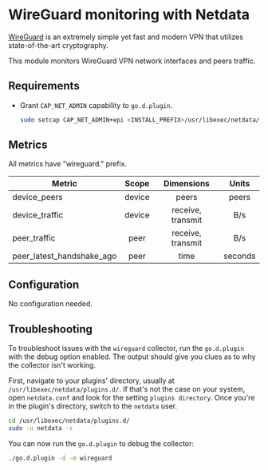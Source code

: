 <!--
title: "WireGuard monitoring with Netdata"
description: "Monitor WireGuard VPN network interfaces and peers traffic."
custom_edit_url: https://github.com/netdata/go.d.plugin/edit/master/modules/wireguard/README.md
sidebar_label: "WireGuard"
-->

# WireGuard monitoring with Netdata

[WireGuard](https://www.wireguard.com/) is an extremely simple yet fast and modern VPN that utilizes state-of-the-art
cryptography.

This module monitors WireGuard VPN network interfaces and peers traffic.

## Requirements

- Grant `CAP_NET_ADMIN` capability to `go.d.plugin`.

  ```bash
  sudo setcap CAP_NET_ADMIN+epi <INSTALL_PREFIX>/usr/libexec/netdata/plugins.d/go.d.plugin
  ```

## Metrics

All metrics have "wireguard." prefix.

| Metric                    | Scope  |    Dimensions     |  Units  |
|---------------------------|:------:|:-----------------:|:-------:|
| device_peers              | device |       peers       |  peers  |
| device_traffic            | device | receive, transmit |   B/s   |
| peer_traffic              |  peer  | receive, transmit |   B/s   |
| peer_latest_handshake_ago |  peer  |       time        | seconds |

## Configuration

No configuration needed.

## Troubleshooting

To troubleshoot issues with the `wireguard` collector, run the `go.d.plugin` with the debug option enabled. The output
should give you clues as to why the collector isn't working.

First, navigate to your plugins' directory, usually at `/usr/libexec/netdata/plugins.d/`. If that's not the case on your
system, open `netdata.conf` and look for the setting `plugins directory`. Once you're in the plugin's directory, switch
to the `netdata` user.

```bash
cd /usr/libexec/netdata/plugins.d/
sudo -u netdata -s
```

You can now run the `go.d.plugin` to debug the collector:

```bash
./go.d.plugin -d -m wireguard
```
